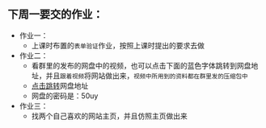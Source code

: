 ## 下周一要交的作业：
* 作业一：
    + 上课时布置的`表单验证`作业，按照上课时提出的要求去做
* 作业二：
    + 看群里的发布的网盘中的视频，也可以点击下面的蓝色字体跳转到网盘地址，并且`跟着视频`将网站做出来，`视频中所用到的资料都在群里发的压缩包中`
    + [点击跳转](http://pan.baidu.com/s/1kVoVbhX)网盘地址
    + 网盘的密码是：50uy
* 作业三：
    + 找两个自己喜欢的网站主页，并且仿照主页做出来 
